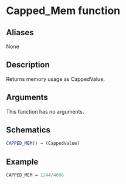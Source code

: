 # Capped_Mem function

## Aliases

None

## Description

Returns memory usage as CappedValue.

## Arguments

This function has no arguments.

## Schematics

```js
CAPPED_MEM() → (CappedValue)
```

## Example

```js
CAPPED_MEM → 1244/4096
```
